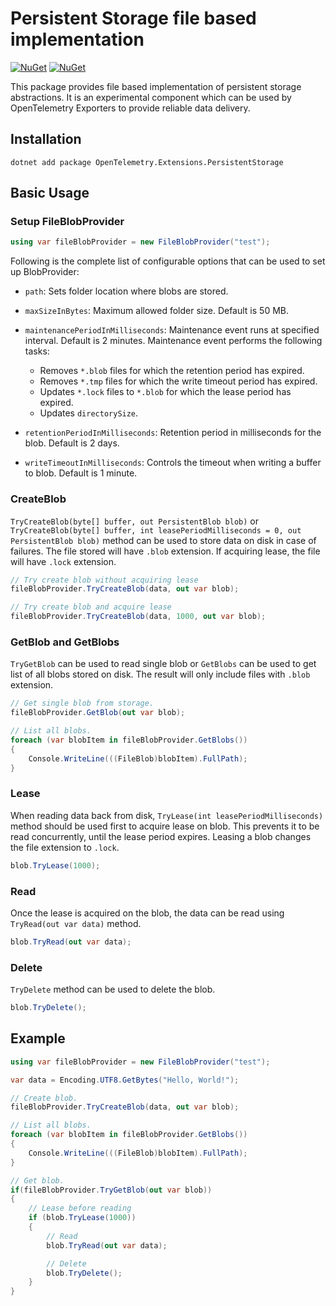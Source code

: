 # Persistent Storage file based implementation

[![NuGet](https://img.shields.io/nuget/v/OpenTelemetry.Extensions.PersistentStorage.svg)](https://www.nuget.org/packages/OpenTelemetry.Extensions.PersistentStorage)
[![NuGet](https://img.shields.io/nuget/dt/OpenTelemetry.Extensions.PersistentStorage.svg)](https://www.nuget.org/packages/OpenTelemetry.Extensions.PersistentStorage)

This package provides file based implementation of persistent storage
abstractions. It is an experimental component which can be used by OpenTelemetry
Exporters to provide reliable data delivery.

## Installation

```shell
dotnet add package OpenTelemetry.Extensions.PersistentStorage
```

## Basic Usage

### Setup FileBlobProvider

```csharp
using var fileBlobProvider = new FileBlobProvider("test");
```

Following is the complete list of configurable options that can be used to set
up BlobProvider:

* `path`: Sets folder location where blobs are stored.

* `maxSizeInBytes`: Maximum allowed folder size. Default is 50 MB.

* `maintenancePeriodInMilliseconds`: Maintenance event runs at specified interval.
Default is 2 minutes. Maintenance event performs the following tasks:

  * Removes `*.blob` files for which the retention period has expired.
  * Removes `*.tmp` files for which the write timeout period has expired.
  * Updates `*.lock` files to `*.blob` for which the lease period has expired.
  * Updates `directorySize`.

* `retentionPeriodInMilliseconds`: Retention period in milliseconds for the blob.
Default is 2 days.

* `writeTimeoutInMilliseconds`: Controls the timeout when writing a buffer to
blob. Default is 1 minute.

### CreateBlob

`TryCreateBlob(byte[] buffer, out PersistentBlob blob)` or `TryCreateBlob(byte[]
buffer, int leasePeriodMilliseconds = 0, out PersistentBlob blob)` method can be
used to store data on disk in case of failures. The file stored will have
`.blob` extension. If acquiring lease, the file will have `.lock` extension.

```csharp
// Try create blob without acquiring lease
fileBlobProvider.TryCreateBlob(data, out var blob);

// Try create blob and acquire lease
fileBlobProvider.TryCreateBlob(data, 1000, out var blob);
```

### GetBlob and GetBlobs

`TryGetBlob` can be used to read single blob or `GetBlobs` can be used to get list
of all blobs stored on disk. The result will only include files with `.blob`
extension.

```csharp
// Get single blob from storage.
fileBlobProvider.GetBlob(out var blob);

// List all blobs.
foreach (var blobItem in fileBlobProvider.GetBlobs())
{
    Console.WriteLine(((FileBlob)blobItem).FullPath);
}
```

### Lease

When reading data back from disk, `TryLease(int leasePeriodMilliseconds)` method
should be used first to acquire lease on blob. This prevents it to be read
concurrently, until the lease period expires. Leasing a blob changes the file
extension to `.lock`.

```csharp
blob.TryLease(1000);
```

### Read

Once the lease is acquired on the blob, the data can be read using `TryRead(out
var data)` method.

```csharp
blob.TryRead(out var data);
```

### Delete

`TryDelete` method can be used to delete the blob.

```csharp
blob.TryDelete();
```

## Example

```csharp
using var fileBlobProvider = new FileBlobProvider("test");

var data = Encoding.UTF8.GetBytes("Hello, World!");

// Create blob.
fileBlobProvider.TryCreateBlob(data, out var blob);

// List all blobs.
foreach (var blobItem in fileBlobProvider.GetBlobs())
{
    Console.WriteLine(((FileBlob)blobItem).FullPath);
}

// Get blob.
if(fileBlobProvider.TryGetBlob(out var blob))
{
    // Lease before reading
    if (blob.TryLease(1000))
    {
        // Read
        blob.TryRead(out var data);

        // Delete
        blob.TryDelete();
    }
}
```
